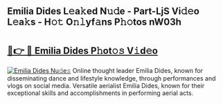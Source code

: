 ## Emilia Dides L𝚎a𝚔ed N𝚞𝚍e - Part-LjS Vi𝚍𝚎o L𝚎a𝚔s - H𝚘𝚝 O𝚗𝚕yf𝚊ns P𝚑𝚘tos nW03h

# <h2><a href="http://kf5vwuw.oniu.top/?m=Emilia+Dides">🔗👉 🔴 Emilia Dides P𝚑ot𝚘𝚜 V𝚒d𝚎o</a></h2>

[![Emilia Dides Nu𝚍e𝚜](https://i.imgur.com/0qMVB7G.gif)](http://kf5vwuw.oniu.top/?m=Emilia+Dides)
Online thought leader Emilia Dides, known for disseminating dance and lifestyle knowledge, through performances and vlogs on social media. Versatile aerialist Emilia Dides, known for their exceptional skills and accomplishments in performing aerial acts.  

